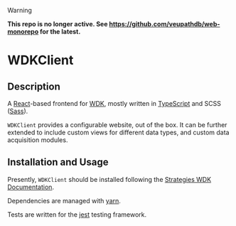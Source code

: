 > [!WARNING]
> **This repo is no longer active. See https://github.com/veupathdb/web-monorepo for the latest.**

# WDKClient

## Description

A [React](https://reactjs.org/)-based frontend for
[WDK](https://github.com/VeuPathDB/WDK), mostly written in
[TypeScript](https://www.typescriptlang.org/) and SCSS
([Sass](https://sass-lang.com/)).

`WDKClient` provides a configurable website, out of the box. It can be further
extended to include custom views for different data types, and custom data
acquisition modules.


## Installation and Usage

Presently, `WDKClient` should be installed following the [Strategies WDK
Documentation](https://docs.google.com/document/u/1/d/1nZayjR-0Hj3YeukjfwoWZ3TzokuuuWvSwnhw_q41oeE/pub).

Dependencies are managed with [yarn](https://yarnpkg.com/).

Tests are written for the [jest](https://jestjs.io/) testing framework.
